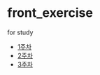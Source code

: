 # front_exercise
for study

- [1주차](https://github.com/hsw0905/front_exercise/tree/main/ui_component/1.context_menu)
- [2주차](https://github.com/hsw0905/front_exercise/tree/main/ui_component/2.scroll_spy)
- [3주차](https://github.com/hsw0905/front_exercise/tree/main/ui_component/3.infinite_scroll)
